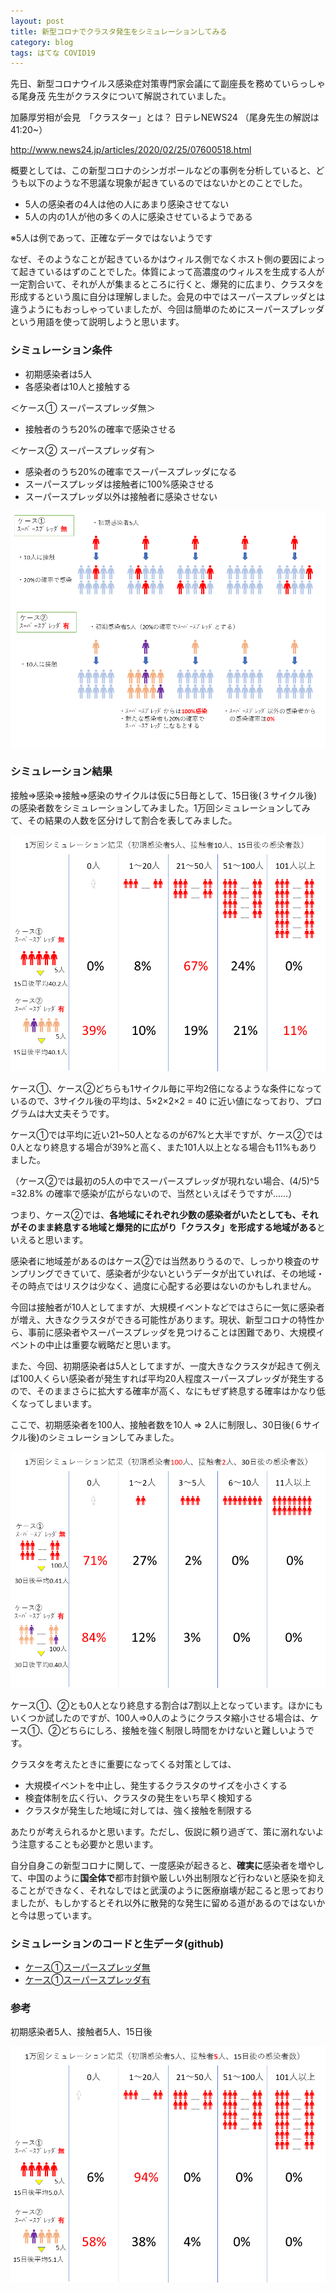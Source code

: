 ```yaml
---
layout: post
title: 新型コロナでクラスタ発生をシミュレーションしてみる
category: blog
tags: はてな COVID19
---
```


先日、新型コロナウイルス感染症対策専門家会議にて副座長を務めていらっしゃる尾身茂 先生がクラスタについて解説されていました。

加藤厚労相が会見　「クラスター」とは？ 日テレNEWS24 （尾身先生の解説は41:20~） 

http://www.news24.jp/articles/2020/02/25/07600518.html

概要としては、この新型コロナのシンガポールなどの事例を分析していると、どうも以下のような不思議な現象が起きているのではないかとのことでした。

* 5人の感染者の4人は他の人にあまり感染させてない
* 5人の内の1人が他の多くの人に感染させているようである

※5人は例であって、正確なデータではないようです

なぜ、そのようなことが起きているかはウィルス側でなくホスト側の要因によって起きているはずのことでした。体質によって高濃度のウィルスを生成する人が一定割合いて、それが人が集まるところに行くと、爆発的に広まり、クラスタを形成するという風に自分は理解しました。会見の中ではスーパースプレッダとは違うようにもおっしゃっていましたが、今回は簡単のためにスーパースプレッダという用語を使って説明しようと思います。

### シミュレーション条件

* 初期感染者は5人
* 各感染者は10人と接触する

＜ケース➀ スーパースプレッダ無＞

* 接触者のうち20%の確率で感染させる

＜ケース➁ スーパースプレッダ有＞

* 感染者のうち20%の確率でスーパースプレッダになる
* スーパースプレッダは接触者に100%感染させる
* スーパースプレッダ以外は接触者に感染させない

![imgae](/images/20200229-01.PNG)

### シミュレーション結果

接触⇒感染⇒接触⇒感染のサイクルは仮に5日毎として、15日後(３サイクル後)の感染者数をシミュレーションしてみました。1万回シミュレーションしてみて、その結果の人数を区分けして割合を表してみました。

![imgae](/images/20200229-02.PNG)

ケース➀、ケース➁どちらも1サイクル毎に平均2倍になるような条件になっているので、3サイクル後の平均は、5×2×2×2 = 40 に近い値になっており、プログラムは大丈夫そうです。

ケース➀では平均に近い21~50人となるのが67%と大半ですが、ケース➁では0人となり終息する場合が39%と高く、また101人以上となる場合も11%もありました。

（ケース➁では最初の5人の中でスーパースプレッダが現れない場合、(4/5)^5 =32.8% の確率で感染が広がらないので、当然といえばそうですが……）

つまり、ケース➁では、**各地域にそれぞれ少数の感染者がいたとしても、それがそのまま終息する地域と爆発的に広がり「クラスタ」を形成する地域がある**といえると思います。

感染者に地域差があるのはケース➁では当然ありうるので、しっかり検査のサンプリングできていて、感染者が少ないというデータが出ていれば、その地域・その時点ではリスクは少なく、過度に心配する必要はないのかもしれません。

今回は接触者が10人としてますが、大規模イベントなどではさらに一気に感染者が増え、大きなクラスタができる可能性があります。現状、新型コロナの特性から、事前に感染者やスーパースプレッダを見つけることは困難であり、大規模イベントの中止は重要な戦略だと思います。

また、今回、初期感染者は5人としてますが、一度大きなクラスタが起きて例えば100人くらい感染者が発生すれば平均20人程度スーパースプレッダが発生するので、そのままさらに拡大する確率が高く、なにもぜず終息する確率はかなり低くなってしまいます。


ここで、初期感染者を100人、接触者数を10人 ⇒ 2人に制限し、30日後(６サイクル後)のシミュレーションしてみました。

![imgae](/images/20200229-03.PNG)

ケース➀、➁とも0人となり終息する割合は7割以上となっています。ほかにもいくつか試したのですが、100人⇒0人のようにクラスタ縮小させる場合は、ケース➀、➁どちらにしろ、接触を強く制限し時間をかけないと難しいようです。

クラスタを考えたときに重要になってくる対策としては、

* 大規模イベントを中止し、発生するクラスタのサイズを小さくする
* 検査体制を広く行い、クラスタの発生をいち早く検知する
* クラスタが発生した地域に対しては、強く接触を制限する

あたりが考えられるかと思います。ただし、仮説に頼り過ぎて、策に溺れないよう注意することも必要かと思います。

自分自身この新型コロナに関して、一度感染が起きると、**確実に**感染者を増やして、中国のように**国全体で**都市封鎖や厳しい外出制限など行わないと感染を抑えることができなく、それなしではと武漢のように医療崩壊が起こると思っておりましたが、もしかするとそれ以外に散発的な発生に留める道があるのではないかと今は思っています。



### シミュレーションのコードと生データ(github)

* [ケース➀スーパースプレッダ無](https://github.com/samacoba/Mytest/blob/master/No_07_cluster_non_super.ipynb)
* [ケース➀スーパースプレッダ有](https://github.com/samacoba/Mytest/blob/master/No_08_cluster_super.ipynb)


### 参考

初期感染者5人、接触者5人、15日後

![imgae](/images/20200229-04.PNG)

